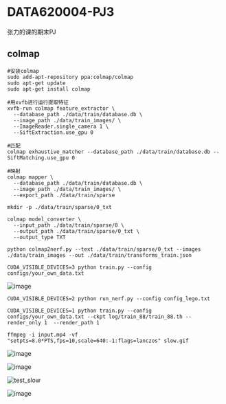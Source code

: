 # DATA620004-PJ3
张力的课的期末PJ

## colmap
```
#安装colmap
sudo add-apt-repository ppa:colmap/colmap
sudo apt-get update
sudo apt-get install colmap

#用xvfb进行运行提取特征
xvfb-run colmap feature_extractor \
  --database_path ./data/train/database.db \
  --image_path ./data/train_images/ \
  --ImageReader.single_camera 1 \
  --SiftExtraction.use_gpu 0

#匹配
colmap exhaustive_matcher --database_path ./data/train/database.db --SiftMatching.use_gpu 0

#映射
colmap mapper \
  --database_path ./data/train/database.db \
  --image_path ./data/train_images/ \
  --export_path ./data/train/sparse

mkdir -p ./data/train/sparse/0_txt

colmap model_converter \
  --input_path ./data/train/sparse/0 \
  --output_path ./data/train/sparse/0_txt \
  --output_type TXT

python colmap2nerf.py --text ./data/train/sparse/0_txt --images ./data/train_images --out ./data/train/transforms_train.json

CUDA_VISIBLE_DEVICES=3 python train.py --config configs/your_own_data.txt
```

![image](https://github.com/user-attachments/assets/7a1c4133-028a-4a3f-b0e5-a25f4886fe41)

```
CUDA_VISIBLE_DEVICES=2 python run_nerf.py --config config_lego.txt
```

```
CUDA_VISIBLE_DEVICES=1 python train.py --config configs/your_own_data.txt --ckpt log/train_88/train_88.th --render_only 1  --render_path 1
```
```
ffmpeg -i input.mp4 -vf "setpts=8.0*PTS,fps=10,scale=640:-1:flags=lanczos" slow.gif

```
![image](https://github.com/user-attachments/assets/2632f326-e0eb-4ca2-a7d0-d2aadaa066f6)

![image](https://github.com/user-attachments/assets/6182e48e-8c86-4470-b6e3-7bee1fdd246f)

![test_slow](https://github.com/user-attachments/assets/dde7feb7-adda-447d-98b2-c0fe45fa0983)

![image](https://github.com/user-attachments/assets/a207ba3b-7436-4fd3-a3b3-b4d9caf8027e)

